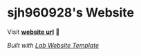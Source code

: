 
# sjh960928's Website

Visit **[website url](#)** 🚀

_Built with [Lab Website Template](https://greene-lab.gitbook.io/lab-website-template-docs)_

